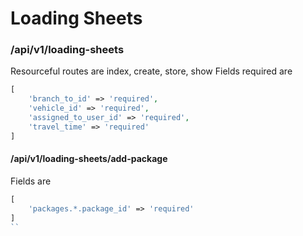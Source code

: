 # Loading Sheets

### /api/v1/loading-sheets
Resourceful routes are index, create, store, show
Fields required are 
```php
[
    'branch_to_id' => 'required',
    'vehicle_id' => 'required',
    'assigned_to_user_id' => 'required',
    'travel_time' => 'required'
]
```

#### /api/v1/loading-sheets/add-package
Fields are 
```php
[
    'packages.*.package_id' => 'required'
]
``